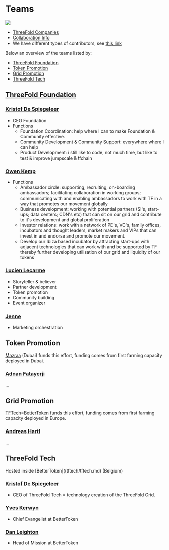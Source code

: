 
# Teams

![](https://images.unsplash.com/6/mountain.JPG?ixlib=rb-0.3.5&ixid=eyJhcHBfaWQiOjEyMDd9&s=9e02e6b76ac6188e232612e755c4a76d&auto=format&fit=crop&w=1350&q=80)

- [ThreeFold Companies](tf_companies.md)
- [Collaboration Info](../collaboration/README.md)
- We have different types of contributors, see [this link](tf_contributor_types.md)

Below an overview of the teams listed by:
- [ThreeFold Foundation](#foundation)
- [Token Promotion](#token_promotion)
- [Grid Promotion](#grid_promotion)
- [ThreeFold Tech](#tf_tech)

<a id='foundation'></a>

## [ThreeFold Foundation](tf_companies.md)

### [Kristof De Spiegeleer](tftech/kristof_de_spiegeleer.md)

- CEO Foundation
- Functions
    - Foundation Coordination: help where I can to make Foundation & Community effective.
    - Community Development &  Community Support: everywhere where I can help
    - Product Development: i still like to code, not much time, but like to test & improve jumpscale & tfchain
    
### [Owen Kemp](tftech/owen_kemp.md)
- Functions
    - Ambassador circle: supporting, recruiting, on-boarding ambassadors; facilitating collaboration in working groups; communicating with  and enabling ambassadors to work with TF in a way that promotes our movement globally
    - Business development: working with potential partners (SI's, start-ups; data centers; CDN's etc) that can sit on our grid and contribute to it's development and global proliferation
    - Investor relations: work with a network of PE's, VC's, family offices, incubators and thought leaders, market makers and VIPs that can invest in and endorse and promote our movement.
    - Develop our Ibiza based incubator by attracting start-ups with adjacent technologies that can work with and be supported by TF thereby further developing utilisation of our grid and liquidity of our tokens
    
### [Lucien Lecarme](tftech/Lucien_Lecarme.md)

- Storyteller & believer
- Partner development
- Token promotion
- Community building
- Event organizer


### [Jenne](mazraa/Jenne_Magno.md)
- Marketing orchestration

<a id='token_promotion'></a>

## Token Promotion

[Mazraa](mazraa/mazraa.md) (Dubai) funds this effort, funding comes from first farming capacity deployed in Dubai.

### [Adnan Fatayerji](mazraa/Adnan_Fatayerji.md)

...

<a id='grid_promotion'></a>

## Grid Promotion

[TFTech=BetterToken](tftech/tftech.md) funds this effort, funding comes from first farming capacity deployed in Europe.

### [Andreas Hartl](tftech/Andreas_Hartl.md)

...

<a id='tf_tech'></a>

## ThreeFold Tech

Hosted inside [BetterToken]((tftech/tftech.md) (Belgium)

### [Kristof De Spiegeleer](tftech/kristof_de_spiegeleer.md)

- CEO of ThreeFold Tech = technology creation of the ThreeFold Grid.

### [Yves Kerwyn](tftech/Yves_Kerwyn.md)

- Chief Evangelist at BetterToken

### [Dan Leighton](tftech/Dan_Leighton.md)

- Head of Mission at BetterToken




